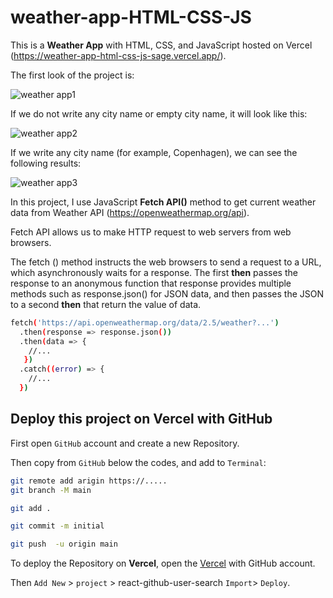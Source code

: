 # weather-app-HTML-CSS-JS

This is a **Weather App** with HTML, CSS, and JavaScript hosted on Vercel (https://weather-app-html-css-js-sage.vercel.app/).

The first look of the project is:

![weather app1](https://github.com/broto1234/weather-app-HTML-CSS-JS/assets/73961811/1b2262e8-8834-47c9-90cf-ca52902def6c)

If we do not write any city name or empty city name, it will look like this:

![weather app2](https://github.com/broto1234/weather-app-HTML-CSS-JS/assets/73961811/d366e9b2-540d-449c-95ca-bc065d7d1f4f)

If we write any city name (for example, Copenhagen), we can see the following results:

![weather app3](https://github.com/broto1234/weather-app-HTML-CSS-JS/assets/73961811/4ac1ddb3-2253-44d3-84c8-b06e2e522de1)

In this project, I use JavaScript **Fetch API()** method to get current weather data from Weather API (https://openweathermap.org/api).

Fetch API allows us to make HTTP request to web servers from web browsers. 

The fetch () method instructs the web browsers to send a request to a URL, which asynchronously waits for a response. The first **then** passes the response to an anonymous function that response provides multiple methods such as response.json() for JSON data, and then passes the JSON to a second **then** that return the value of data.

```bash
fetch('https://api.openweathermap.org/data/2.5/weather?...')
  .then(response => response.json())
  .then(data => {
    //...
   })
  .catch((error) => {
    //...
  })
```
## Deploy this project on Vercel with GitHub

First open `GitHub` account and create a new Repository.

Then copy from `GitHub` below the codes, and add to `Terminal`:
```bash
git remote add arigin https://.....
git branch -M main
```
```bash
git add .
```
```bash
git commit -m initial
```
```bash
git push  -u origin main
```

To deploy the Repository on **Vercel**, open the [Vercel](https://vercel.com/new?utm_medium=default-template&filter=next.js&utm_source=create-next-app&utm_campaign=create-next-app-readme) with GitHub account. 

Then `Add New` > `project` >  react-github-user-search  `Import`> `Deploy`.
